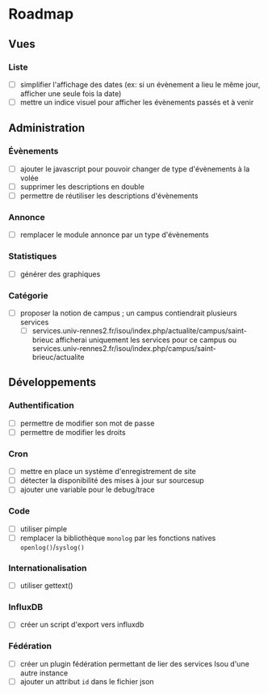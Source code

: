 # Roadmap

## Vues
### Liste
- [ ] simplifier l'affichage des dates (ex: si un évènement a lieu le même jour, afficher une seule fois la date)
- [ ] mettre un indice visuel pour afficher les évènements passés et à venir

## Administration
### Évènements
- [ ] ajouter le javascript pour pouvoir changer de type d'évènements à la volée
- [ ] supprimer les descriptions en double
- [ ] permettre de réutiliser les descriptions d'évènements

### Annonce
- [ ] remplacer le module annonce par un type d'évènements

### Statistiques
- [ ] générer des graphiques

### Catégorie
- [ ] proposer la notion de campus ; un campus contiendrait plusieurs services
    - [ ] services.univ-rennes2.fr/isou/index.php/actualite/campus/saint-brieuc afficherai uniquement les services pour ce campus
        ou services.univ-rennes2.fr/isou/index.php/campus/saint-brieuc/actualite

## Développements
### Authentification
- [ ] permettre de modifier son mot de passe
- [ ] permettre de modifier les droits

### Cron
- [ ] mettre en place un système d'enregistrement de site
- [ ] détecter la disponibilité des mises à jour sur sourcesup
- [ ] ajouter une variable pour le debug/trace

### Code
- [ ] utiliser pimple
- [ ] remplacer la bibliothèque `monolog` par les fonctions natives `openlog()`/`syslog()`

### Internationalisation
- [ ] utiliser gettext()

### InfluxDB
- [ ] créer un script d'export vers influxdb

### Fédération
- [ ] créer un plugin fédération permettant de lier des services Isou d'une autre instance
- [ ] ajouter un attribut `id` dans le fichier json
